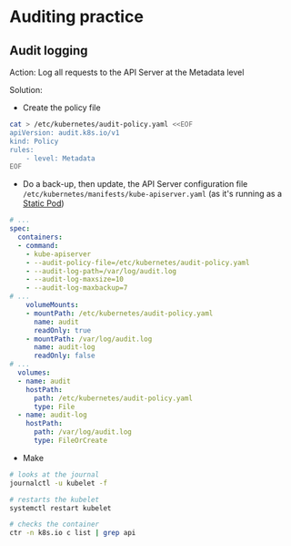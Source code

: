 # Auditing practice

## Audit logging

Action: Log all requests to the API Server at the Metadata level

Solution:

- Create the policy file

```bash
cat > /etc/kubernetes/audit-policy.yaml <<EOF
apiVersion: audit.k8s.io/v1
kind: Policy
rules:
    - level: Metadata
EOF
```

- Do a back-up, then update, the API Server configuration file `/etc/kubernetes/manifests/kube-apiserver.yaml` (as it's running as a [Static Pod](https://kubernetes.io/docs/tasks/configure-pod-container/static-pod/))

```yaml
# ...
spec:
  containers:
  - command:
    - kube-apiserver
    - --audit-policy-file=/etc/kubernetes/audit-policy.yaml
    - --audit-log-path=/var/log/audit.log
    - --audit-log-maxsize=10
    - --audit-log-maxbackup=7
# ...
    volumeMounts:
    - mountPath: /etc/kubernetes/audit-policy.yaml
      name: audit
      readOnly: true
    - mountPath: /var/log/audit.log
      name: audit-log
      readOnly: false
# ...
  volumes:
  - name: audit
    hostPath:
      path: /etc/kubernetes/audit-policy.yaml
      type: File
  - name: audit-log
    hostPath:
      path: /var/log/audit.log
      type: FileOrCreate
```

- Make 

```bash
# looks at the journal
journalctl -u kubelet -f

# restarts the kubelet
systemctl restart kubelet

# checks the container
ctr -n k8s.io c list | grep api
```
